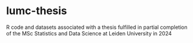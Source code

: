 # lumc-thesis
R code and datasets associated with a thesis fulfilled in partial completion of the MSc Statistics and Data Science at Leiden University in 2024
